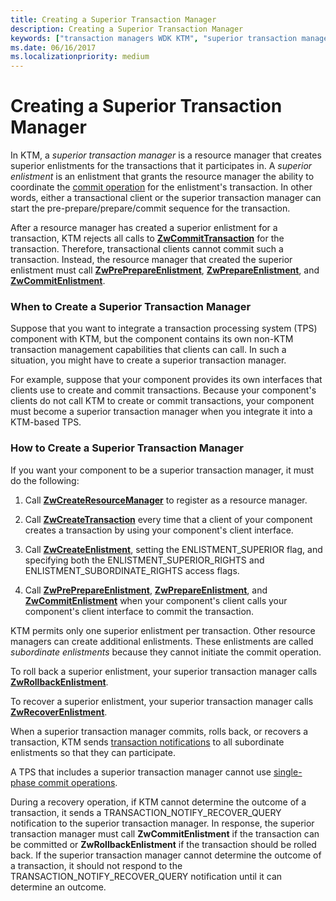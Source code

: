 ```yaml
---
title: Creating a Superior Transaction Manager
description: Creating a Superior Transaction Manager
keywords: ["transaction managers WDK KTM", "superior transaction managers WDK KTM", "enlistments WDK KTM , superior enlistments", "superior enlistments WDK KTM", "enlistments WDK KTM , subordinate enlistments", "subordinate enlistments WDK KTM"]
ms.date: 06/16/2017
ms.localizationpriority: medium
---
```


# Creating a Superior Transaction Manager


In KTM, a *superior transaction manager* is a resource manager that creates superior enlistments for the transactions that it participates in. A *superior enlistment* is an enlistment that grants the resource manager the ability to coordinate the [commit operation](handling-commit-operations.md) for the enlistment's transaction. In other words, either a transactional client or the superior transaction manager can start the pre-prepare/prepare/commit sequence for the transaction.

After a resource manager has created a superior enlistment for a transaction, KTM rejects all calls to [**ZwCommitTransaction**](/windows-hardware/drivers/ddi/wdm/nf-wdm-ntcommittransaction) for the transaction. Therefore, transactional clients cannot commit such a transaction. Instead, the resource manager that created the superior enlistment must call [**ZwPrePrepareEnlistment**](/windows-hardware/drivers/ddi/wdm/nf-wdm-ntpreprepareenlistment), [**ZwPrepareEnlistment**](/windows-hardware/drivers/ddi/wdm/nf-wdm-ntprepareenlistment), and [**ZwCommitEnlistment**](/windows-hardware/drivers/ddi/wdm/nf-wdm-ntcommitenlistment).

### When to Create a Superior Transaction Manager

Suppose that you want to integrate a transaction processing system (TPS) component with KTM, but the component contains its own non-KTM transaction management capabilities that clients can call. In such a situation, you might have to create a superior transaction manager.

For example, suppose that your component provides its own interfaces that clients use to create and commit transactions. Because your component's clients do not call KTM to create or commit transactions, your component must become a superior transaction manager when you integrate it into a KTM-based TPS.

### How to Create a Superior Transaction Manager

If you want your component to be a superior transaction manager, it must do the following:

1.  Call [**ZwCreateResourceManager**](/windows-hardware/drivers/ddi/wdm/nf-wdm-ntcreateresourcemanager) to register as a resource manager.

2.  Call [**ZwCreateTransaction**](/windows-hardware/drivers/ddi/wdm/nf-wdm-ntcreatetransaction) every time that a client of your component creates a transaction by using your component's client interface.

3.  Call [**ZwCreateEnlistment**](/windows-hardware/drivers/ddi/wdm/nf-wdm-ntcreateenlistment), setting the ENLISTMENT\_SUPERIOR flag, and specifying both the ENLISTMENT\_SUPERIOR\_RIGHTS and ENLISTMENT\_SUBORDINATE\_RIGHTS access flags.

4.  Call [**ZwPrePrepareEnlistment**](/windows-hardware/drivers/ddi/wdm/nf-wdm-ntpreprepareenlistment), [**ZwPrepareEnlistment**](/windows-hardware/drivers/ddi/wdm/nf-wdm-ntprepareenlistment), and [**ZwCommitEnlistment**](/windows-hardware/drivers/ddi/wdm/nf-wdm-ntcommitenlistment) when your component's client calls your component's client interface to commit the transaction.

KTM permits only one superior enlistment per transaction. Other resource managers can create additional enlistments. These enlistments are called *subordinate enlistments* because they cannot initiate the commit operation.

To roll back a superior enlistment, your superior transaction manager calls [**ZwRollbackEnlistment**](/windows-hardware/drivers/ddi/wdm/nf-wdm-ntrollbackenlistment).

To recover a superior enlistment, your superior transaction manager calls [**ZwRecoverEnlistment**](/windows-hardware/drivers/ddi/wdm/nf-wdm-ntrecoverenlistment).

When a superior transaction manager commits, rolls back, or recovers a transaction, KTM sends [transaction notifications](transaction-notifications.md) to all subordinate enlistments so that they can participate.

A TPS that includes a superior transaction manager cannot use [single-phase commit operations](handling-commit-operations.md#single-phase-commit-operations).

During a recovery operation, if KTM cannot determine the outcome of a transaction, it sends a TRANSACTION\_NOTIFY\_RECOVER\_QUERY notification to the superior transaction manager. In response, the superior transaction manager must call **ZwCommitEnlistment** if the transaction can be committed or **ZwRollbackEnlistment** if the transaction should be rolled back. If the superior transaction manager cannot determine the outcome of a transaction, it should not respond to the TRANSACTION\_NOTIFY\_RECOVER\_QUERY notification until it can determine an outcome.

 

